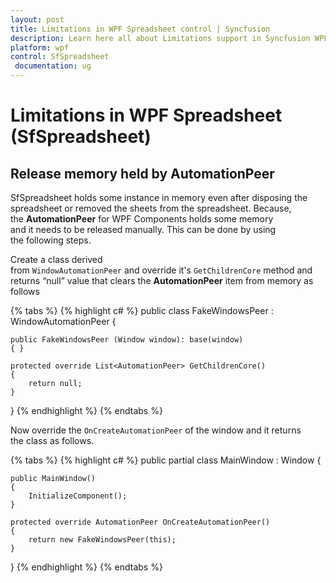 ```yaml
---
layout: post
title: Limitations in WPF Spreadsheet control | Syncfusion
description: Learn here all about Limitations support in Syncfusion WPF Spreadsheet (SfSpreadsheet) control and more.
platform: wpf
control: SfSpreadsheet
 documentation: ug
---
```


# Limitations in WPF Spreadsheet (SfSpreadsheet)

## Release memory held by AutomationPeer

SfSpreadsheet holds some instance in memory even after disposing the spreadsheet or removed the sheets from the spreadsheet. Because, the **AutomationPeer** for WPF Components holds some memory and it needs to be released manually. This can be done by using the following steps.

Create a class derived from `WindowAutomationPeer` and override it's `GetChildrenCore` method and returns “null” value that clears the **AutomationPeer** item from memory as follows

{% tabs %}
{% highlight c# %}
public class FakeWindowsPeer : WindowAutomationPeer
{

    public FakeWindowsPeer (Window window): base(window)
    { }

    protected override List<AutomationPeer> GetChildrenCore()
    {
        return null;
    }
}
{% endhighlight %}
{% endtabs %}

Now override the `OnCreateAutomationPeer` of the window and it returns the class as follows.

{% tabs %}
{% highlight c# %}
public partial class MainWindow : Window
{

    public MainWindow()
    {
        InitializeComponent();
    }

    protected override AutomationPeer OnCreateAutomationPeer()
    {
        return new FakeWindowsPeer(this);
    }
}
{% endhighlight %}
{% endtabs %}
